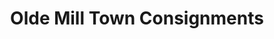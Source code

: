 ---
title: "Olde Mill Town Consignments"
url: /remerton/olde-mill-town-consignments/
shop: charity
---
